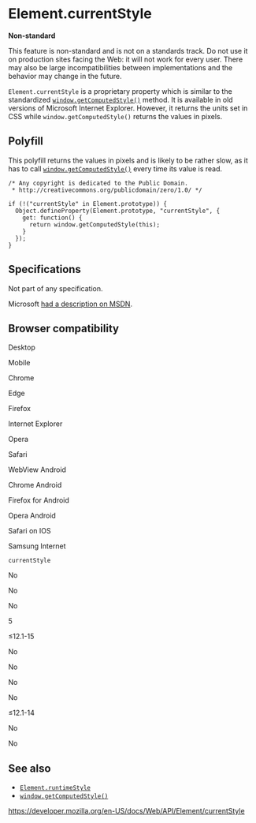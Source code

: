 Element.currentStyle
====================

**Non-standard**

This feature is non-standard and is not on a standards track. Do not use it on production sites facing the Web: it will not work for every user. There may also be large incompatibilities between implementations and the behavior may change in the future.

`Element.currentStyle` is a proprietary property which is similar to the standardized [`window.getComputedStyle()`](../window/getcomputedstyle) method. It is available in old versions of Microsoft Internet Explorer. However, it returns the units set in CSS while `window.getComputedStyle()` returns the values in pixels.

Polyfill
--------

This polyfill returns the values in pixels and is likely to be rather slow, as it has to call [`window.getComputedStyle()`](../window/getcomputedstyle) every time its value is read.

    /* Any copyright is dedicated to the Public Domain.
     * http://creativecommons.org/publicdomain/zero/1.0/ */

    if (!("currentStyle" in Element.prototype)) {
      Object.defineProperty(Element.prototype, "currentStyle", {
        get: function() {
          return window.getComputedStyle(this);
        }
      });
    }

Specifications
--------------

Not part of any specification.

Microsoft [had a description on MSDN](https://web.archive.org/web/20150629144515/https://msdn.microsoft.com/en-us/library/ms535231(v=vs.85).aspx).

Browser compatibility
---------------------

Desktop

Mobile

Chrome

Edge

Firefox

Internet Explorer

Opera

Safari

WebView Android

Chrome Android

Firefox for Android

Opera Android

Safari on IOS

Samsung Internet

`currentStyle`

No

No

No

5

≤12.1-15

No

No

No

No

≤12.1-14

No

No

See also
--------

-   [`Element.runtimeStyle`](runtimestyle)
-   [`window.getComputedStyle()`](../window/getcomputedstyle)

<a href="https://developer.mozilla.org/en-US/docs/Web/API/Element/currentStyle" class="_attribution-link">https://developer.mozilla.org/en-US/docs/Web/API/Element/currentStyle</a>
